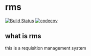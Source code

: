 # rms

[![Build Status](https://travis-ci.org/KabakiAntony/rms.svg?branch=develop)](https://travis-ci.org/KabakiAntony/rms) [![codecov](https://codecov.io/gh/KabakiAntony/rms/branch/develop/graph/badge.svg?token=4EQ2BPVUUK)](undefined)

## what is rms
this is a requisition management system


